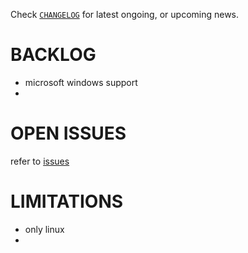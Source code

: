 
Check
[`CHANGELOG`](./CHANGELOG.md)
for latest ongoing, or upcoming news.


# BACKLOG

- microsoft windows support
- 


# OPEN ISSUES

refer to [issues](./issues)


# LIMITATIONS

- only linux
- 

